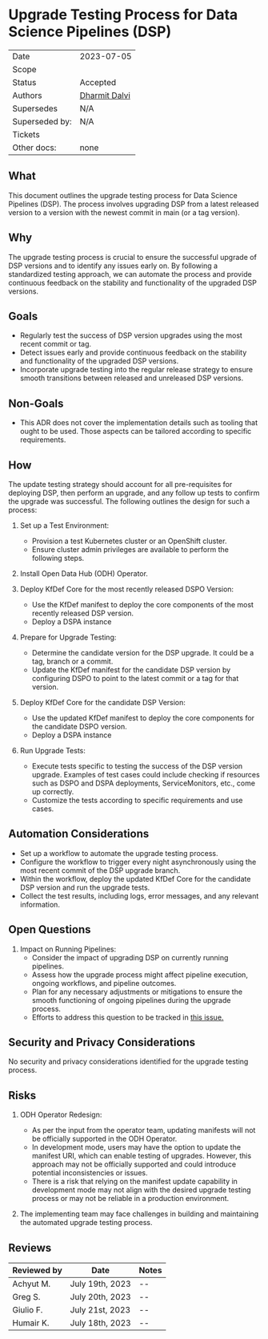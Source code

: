 # Upgrade Testing Process for Data Science Pipelines (DSP)

|                |                            |
| -------------- | -------------------------- |
| Date           | 2023-07-05                 |
| Scope          |                            |
| Status         | Accepted                   |
| Authors        | [Dharmit Dalvi](@DharmitD) |
| Supersedes     | N/A                        |
| Superseded by: | N/A                        |
| Tickets        |                            |
| Other docs:    | none                       |

## What

This document outlines the upgrade testing process for Data Science Pipelines (DSP). The process involves upgrading DSP from a latest released version to a version with the newest commit in main (or a tag version).

## Why

The upgrade testing process is crucial to ensure the successful upgrade of DSP versions and to identify any issues early on. By following a standardized testing approach, we can automate the process and provide continuous feedback on the stability and functionality of the upgraded DSP versions.

## Goals

* Regularly test the success of DSP version upgrades using the most recent commit or tag.
* Detect issues early and provide continuous feedback on the stability and functionality of the upgraded DSP versions.
* Incorporate upgrade testing into the regular release strategy to ensure smooth transitions between released and unreleased DSP versions.

## Non-Goals

* This ADR does not cover the implementation details such as tooling that ought to be used. Those aspects can be tailored according to specific requirements.

## How

The update testing strategy should account for all pre-requisites for deploying DSP, then perform an upgrade, and any follow up tests to confirm the upgrade was successful. The following outlines the design for such a process: 

1. Set up a Test Environment:
   - Provision a test Kubernetes cluster or an OpenShift cluster.
   - Ensure cluster admin privileges are available to perform the following steps.

2. Install Open Data Hub (ODH) Operator.

3. Deploy KfDef Core for the most recently released DSPO Version:
   - Use the KfDef manifest to deploy the core components of the most recently released DSP version.
   - Deploy a DSPA instance
   
4. Prepare for Upgrade Testing:
   - Determine the candidate version for the DSP upgrade. It could be a tag, branch or a commit.
   - Update the KfDef manifest for the candidate DSP version by configuring DSPO to point to the latest commit or a tag for that version.

5. Deploy KfDef Core for the candidate DSP Version:
   - Use the updated KfDef manifest to deploy the core components for the candidate DSPO version.
   - Deploy a DSPA instance
   
6. Run Upgrade Tests:
   - Execute tests specific to testing the success of the DSP version upgrade. Examples of test cases could include checking if resources such as DSPO and DSPA deployments, ServiceMonitors, etc., come up correctly.
   - Customize the tests according to specific requirements and use cases.

## Automation Considerations

   - Set up a workflow to automate the upgrade testing process.
   - Configure the workflow to trigger every night asynchronously using the most recent commit of the DSP upgrade branch.
   - Within the workflow, deploy the updated KfDef Core for the candidate DSP version and run the upgrade tests.
   - Collect the test results, including logs, error messages, and any relevant information.

## Open Questions

1. Impact on Running Pipelines:
   - Consider the impact of upgrading DSP on currently running pipelines.
   - Assess how the upgrade process might affect pipeline execution, ongoing workflows, and pipeline outcomes.
   - Plan for any necessary adjustments or mitigations to ensure the smooth functioning of ongoing pipelines during the upgrade process.
   - Efforts to address this question to be tracked in [this issue.](https://github.com/opendatahub-io/data-science-pipelines-operator/issues/217)

## Security and Privacy Considerations

No security and privacy considerations identified for the upgrade testing process.

## Risks

1. ODH Operator Redesign:
   - As per the input from the operator team, updating manifests will not be officially supported in the ODH Operator.
   - In development mode, users may have the option to update the manifest URI, which can enable testing of upgrades. However, this approach may not be officially supported and could introduce potential inconsistencies or issues.
   - There is a risk that relying on the manifest update capability in development mode may not align with the desired upgrade testing process or may not be reliable in a production environment.
   
2. The implementing team may face challenges in building and maintaining the automated upgrade testing process.

## Reviews

| Reviewed by                   | Date            | Notes |
| ----------------------------- | --------------- | ------|
| Achyut M.                     | July 19th, 2023 | --    |
| Greg S.                       | July 20th, 2023 | --    |
| Giulio F.                     | July 21st, 2023 | --    |
| Humair K.                     | July 18th, 2023 | --    |
